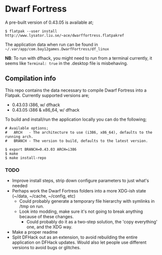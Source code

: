 Dwarf Fortress
==============

A pre-built version of 0.43.05 is available at;
```
$ flatpak --user install http://www.lysator.liu.se/~ace/dwarffortress.flatpakref
```

The application data when run can be found in `~/.var/app/com.bay12games.DwarfFortress/df_linux`

**NB**: To run with dfhack, you might need to run from a terminal currently, it seems like `Terminal: true` in the .desktop file is misbehaving.

Compilation info
----------------

This repo contains the data necessary to compile Dwarf Fortress into a Flatpak.
Currently supported versions are;

- 0.43.03 i386, w/ dfhack
- 0.43.05 i386 & x86\_64, w/ dfhack

To build and install/run the application locally you can do the following;
```
# Available options;
#   ARCH   - The architecture to use (i386, x86_64), defaults to the running arch.
#   BRANCH - The version to build, defaults to the latest version.

$ export BRANCH=0.43.03 ARCH=i386
$ make 
$ make install-repo
```

### TODO

- Improve install steps, strip down configure parameters to just what's needed
- Perhaps work the Dwarf Fortress folders into a more XDG-ish state
  (~/data, ~/cache, ~/config, etc)
  - Could probably generate a temporary file hierarchy with symlinks in /tmp on run.
  - Look into modding, make sure it's not going to break anything because of these changes.
    - Could probably do it as a two-step solution, the 'copy everything' one, and the XDG way.
- Make a proper readme
- Split DFHack out as an extension, to avoid rebuilding the entire application on DFHack updates.
  Would also let people use different versions to avoid bugs or glitches.
